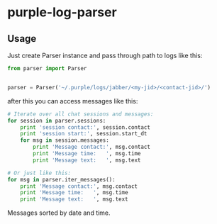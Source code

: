 # purple-log-parser

## Usage

Just create Parser instance and pass through path to logs like this:

```python
from parser import Parser


parser = Parser('~/.purple/logs/jabber/<my-jid>/<contact-jid>/')
```

after this you can access messages like this:

```python
# Iterate over all chat sessions and messages:
for session in parser.sessions:
    print 'session contact:', session.contact
    print 'session start:', session.start_dt
    for msg in session.messages:
        print 'Message contact:', msg.contact
        print 'Message time:   ', msg.time
        print 'Message text:   ', msg.text

# Or just like this:
for msg in parser.iter_messages():
    print 'Message contact:', msg.contact
    print 'Message time:   ', msg.time
    print 'Message text:   ', msg.text

```

Messages sorted by date and time.
